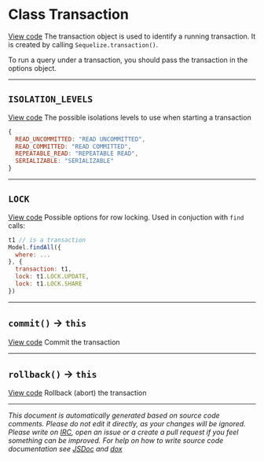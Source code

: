 <a name="transaction"></a>
# Class Transaction
[View code](https://github.com/sequelize/sequelize/blob/56b47a6bdd60a9a1c5e43a35409dffa9ed5a4d93/lib/transaction.js#L12)
The transaction object is used to identify a running transaction. It is created by calling `Sequelize.transaction()`.

To run a query under a transaction, you should pass the transaction in the options object.

***

<a name="isolation_levels"></a>
## `ISOLATION_LEVELS`
[View code](https://github.com/sequelize/sequelize/blob/56b47a6bdd60a9a1c5e43a35409dffa9ed5a4d93/lib/transaction.js#L45)
The possible isolations levels to use when starting a transaction

```js
{
  READ_UNCOMMITTED: "READ UNCOMMITTED",
  READ_COMMITTED: "READ COMMITTED",
  REPEATABLE_READ: "REPEATABLE READ",
  SERIALIZABLE: "SERIALIZABLE"
}
```


***

<a name="lock"></a>
## `LOCK`
[View code](https://github.com/sequelize/sequelize/blob/56b47a6bdd60a9a1c5e43a35409dffa9ed5a4d93/lib/transaction.js#L67)
Possible options for row locking. Used in conjuction with `find` calls:

```js
t1 // is a transaction
Model.findAll({
  where: ...
}, {
  transaction: t1,
  lock: t1.LOCK.UPDATE,
  lock: t1.LOCK.SHARE
})
```

***

<a name="commit"></a>
## `commit()` -> `this`
[View code](https://github.com/sequelize/sequelize/blob/56b47a6bdd60a9a1c5e43a35409dffa9ed5a4d93/lib/transaction.js#L77)
Commit the transaction


***

<a name="rollback"></a>
## `rollback()` -> `this`
[View code](https://github.com/sequelize/sequelize/blob/56b47a6bdd60a9a1c5e43a35409dffa9ed5a4d93/lib/transaction.js#L98)
Rollback (abort) the transaction


***

_This document is automatically generated based on source code comments. Please do not edit it directly, as your changes will be ignored. Please write on <a href="irc://irc.freenode.net/#sequelizejs">IRC</a>, open an issue or a create a pull request if you feel something can be improved. For help on how to write source code documentation see [JSDoc](http://usejsdoc.org) and [dox](https://github.com/tj/dox)_